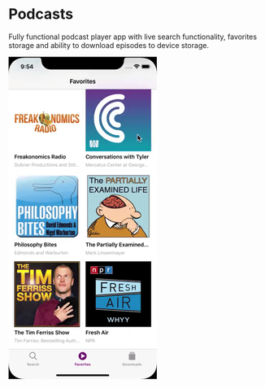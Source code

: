 # Podcasts

Fully functional podcast player app with live search functionality, favorites storage and ability to download episodes to device storage.

![Player Demo](demo/player_demo.gif)
